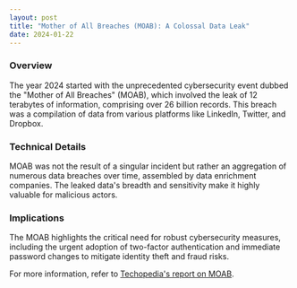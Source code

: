 ```yaml
---
layout: post
title: "Mother of All Breaches (MOAB): A Colossal Data Leak"
date: 2024-01-22
---
```


### Overview
The year 2024 started with the unprecedented cybersecurity event dubbed the "Mother of All Breaches" (MOAB), which involved the leak of 12 terabytes of information, comprising over 26 billion records. This breach was a compilation of data from various platforms like LinkedIn, Twitter, and Dropbox.

### Technical Details
MOAB was not the result of a singular incident but rather an aggregation of numerous data breaches over time, assembled by data enrichment companies. The leaked data's breadth and sensitivity make it highly valuable for malicious actors.

### Implications
The MOAB highlights the critical need for robust cybersecurity measures, including the urgent adoption of two-factor authentication and immediate password changes to mitigate identity theft and fraud risks.

For more information, refer to [Techopedia's report on MOAB](https://www.techopedia.com/biggest-data-breaches-and-cyber-hacks-of-2024/2/34441).
